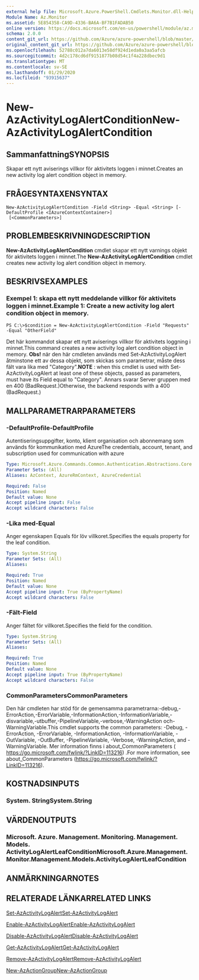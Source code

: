 ```yaml
---
external help file: Microsoft.Azure.PowerShell.Cmdlets.Monitor.dll-Help.xml
Module Name: Az.Monitor
ms.assetid: 5E854358-CA9D-4336-BA6A-BF7B1FADAB50
online version: https://docs.microsoft.com/en-us/powershell/module/az.monitor/new-azactivitylogalertcondition
schema: 2.0.0
content_git_url: https://github.com/Azure/azure-powershell/blob/master/src/Monitor/Monitor/help/New-AzActivityLogAlertCondition.md
original_content_git_url: https://github.com/Azure/azure-powershell/blob/master/src/Monitor/Monitor/help/New-AzActivityLogAlertCondition.md
ms.openlocfilehash: 52788c012a7da6013e58df924d1eda0a3aa5afcb
ms.sourcegitcommit: 4d2c178cd6df9151877b08d54c1f4a228dbec9d1
ms.translationtype: MT
ms.contentlocale: sv-SE
ms.lasthandoff: 01/29/2020
ms.locfileid: "93915637"
---
```

# <span data-ttu-id="e1929-101">New-AzActivityLogAlertCondition</span><span class="sxs-lookup"><span data-stu-id="e1929-101">New-AzActivityLogAlertCondition</span></span>

## <span data-ttu-id="e1929-102">Sammanfattning</span><span class="sxs-lookup"><span data-stu-id="e1929-102">SYNOPSIS</span></span>
<span data-ttu-id="e1929-103">Skapar ett nytt aviserings villkor för aktivitets loggen i minnet.</span><span class="sxs-lookup"><span data-stu-id="e1929-103">Creates an new activity log alert condition object in memory.</span></span>

## <span data-ttu-id="e1929-104">FRÅGESYNTAXEN</span><span class="sxs-lookup"><span data-stu-id="e1929-104">SYNTAX</span></span>

```
New-AzActivityLogAlertCondition -Field <String> -Equal <String> [-DefaultProfile <IAzureContextContainer>]
 [<CommonParameters>]
```

## <span data-ttu-id="e1929-105">PROBLEMBESKRIVNING</span><span class="sxs-lookup"><span data-stu-id="e1929-105">DESCRIPTION</span></span>
<span data-ttu-id="e1929-106">**New-AzActivityLogAlertCondition** cmdlet skapar ett nytt varnings objekt för aktivitets loggen i minnet.</span><span class="sxs-lookup"><span data-stu-id="e1929-106">The **New-AzActivityLogAlertCondition** cmdlet creates new activity log alert condition object in memory.</span></span>

## <span data-ttu-id="e1929-107">BESKRIVS</span><span class="sxs-lookup"><span data-stu-id="e1929-107">EXAMPLES</span></span>

### <span data-ttu-id="e1929-108">Exempel 1: skapa ett nytt meddelande villkor för aktivitets loggen i minnet.</span><span class="sxs-lookup"><span data-stu-id="e1929-108">Example 1: Create a new activity log alert condition object in memory.</span></span>
```
PS C:\>$condition = New-AzActivityLogAlertCondition -Field "Requests" -Equal "OtherField"
```

<span data-ttu-id="e1929-109">Det här kommandot skapar ett nytt aviserings villkor för aktivitets loggning i minnet.</span><span class="sxs-lookup"><span data-stu-id="e1929-109">This command creates a new activity log alert condition object in memory.</span></span>
<span data-ttu-id="e1929-110">**Obs!** när den här cmdleten används med Set-AzActivityLogAlert åtminstone ett av dessa objekt, som skickas som parametrar, måste dess fält vara lika med "Category".</span><span class="sxs-lookup"><span data-stu-id="e1929-110">**NOTE** : when this cmdlet is used with Set-AzActivityLogAlert at least one of these objects, passed as parameters, must have its Field equal to "Category".</span></span> <span data-ttu-id="e1929-111">Annars svarar Server gruppen med en 400 (BadRequest.)</span><span class="sxs-lookup"><span data-stu-id="e1929-111">Otherwise, the backend responds with a 400 (BadRequest.)</span></span>

## <span data-ttu-id="e1929-112">MALLPARAMETRAR</span><span class="sxs-lookup"><span data-stu-id="e1929-112">PARAMETERS</span></span>

### <span data-ttu-id="e1929-113">-DefaultProfile</span><span class="sxs-lookup"><span data-stu-id="e1929-113">-DefaultProfile</span></span>
<span data-ttu-id="e1929-114">Autentiseringsuppgifter, konto, klient organisation och abonnemang som används för kommunikation med Azure</span><span class="sxs-lookup"><span data-stu-id="e1929-114">The credentials, account, tenant, and subscription used for communication with azure</span></span>

```yaml
Type: Microsoft.Azure.Commands.Common.Authentication.Abstractions.Core.IAzureContextContainer
Parameter Sets: (All)
Aliases: AzContext, AzureRmContext, AzureCredential

Required: False
Position: Named
Default value: None
Accept pipeline input: False
Accept wildcard characters: False
```

### <span data-ttu-id="e1929-115">-Lika med</span><span class="sxs-lookup"><span data-stu-id="e1929-115">-Equal</span></span>
<span data-ttu-id="e1929-116">Anger egenskapen Equals för löv villkoret.</span><span class="sxs-lookup"><span data-stu-id="e1929-116">Specifies the equals property for the leaf condition.</span></span>

```yaml
Type: System.String
Parameter Sets: (All)
Aliases:

Required: True
Position: Named
Default value: None
Accept pipeline input: True (ByPropertyName)
Accept wildcard characters: False
```

### <span data-ttu-id="e1929-117">-Fält</span><span class="sxs-lookup"><span data-stu-id="e1929-117">-Field</span></span>
<span data-ttu-id="e1929-118">Anger fältet för villkoret.</span><span class="sxs-lookup"><span data-stu-id="e1929-118">Specifies the field for the condition.</span></span>

```yaml
Type: System.String
Parameter Sets: (All)
Aliases:

Required: True
Position: Named
Default value: None
Accept pipeline input: True (ByPropertyName)
Accept wildcard characters: False
```

### <span data-ttu-id="e1929-119">CommonParameters</span><span class="sxs-lookup"><span data-stu-id="e1929-119">CommonParameters</span></span>
<span data-ttu-id="e1929-120">Den här cmdleten har stöd för de gemensamma parametrarna:-debug,-ErrorAction,-ErrorVariable,-InformationAction,-InformationVariable,-disvariable,-utbuffer,-PipelineVariable,-verbose,-WarningAction och-WarningVariable.</span><span class="sxs-lookup"><span data-stu-id="e1929-120">This cmdlet supports the common parameters: -Debug, -ErrorAction, -ErrorVariable, -InformationAction, -InformationVariable, -OutVariable, -OutBuffer, -PipelineVariable, -Verbose, -WarningAction, and -WarningVariable.</span></span> <span data-ttu-id="e1929-121">Mer information finns i about_CommonParameters ( https://go.microsoft.com/fwlink/?LinkID=113216) .</span><span class="sxs-lookup"><span data-stu-id="e1929-121">For more information, see about_CommonParameters (https://go.microsoft.com/fwlink/?LinkID=113216).</span></span>

## <span data-ttu-id="e1929-122">KOSTNADS</span><span class="sxs-lookup"><span data-stu-id="e1929-122">INPUTS</span></span>

### <span data-ttu-id="e1929-123">System. String</span><span class="sxs-lookup"><span data-stu-id="e1929-123">System.String</span></span>

## <span data-ttu-id="e1929-124">VÄRDEN</span><span class="sxs-lookup"><span data-stu-id="e1929-124">OUTPUTS</span></span>

### <span data-ttu-id="e1929-125">Microsoft. Azure. Management. Monitoring. Management. Models. ActivityLogAlertLeafCondition</span><span class="sxs-lookup"><span data-stu-id="e1929-125">Microsoft.Azure.Management.Monitor.Management.Models.ActivityLogAlertLeafCondition</span></span>

## <span data-ttu-id="e1929-126">ANMÄRKNINGAR</span><span class="sxs-lookup"><span data-stu-id="e1929-126">NOTES</span></span>

## <span data-ttu-id="e1929-127">RELATERADE LÄNKAR</span><span class="sxs-lookup"><span data-stu-id="e1929-127">RELATED LINKS</span></span>

[<span data-ttu-id="e1929-128">Set-AzActivityLogAlert</span><span class="sxs-lookup"><span data-stu-id="e1929-128">Set-AzActivityLogAlert</span></span>](./Set-AzActivityLogAlert.md)

[<span data-ttu-id="e1929-129">Enable-AzActivityLogAlert</span><span class="sxs-lookup"><span data-stu-id="e1929-129">Enable-AzActivityLogAlert</span></span>](./Enable-AzActivityLogAlert.md)

[<span data-ttu-id="e1929-130">Disable-AzActivityLogAlert</span><span class="sxs-lookup"><span data-stu-id="e1929-130">Disable-AzActivityLogAlert</span></span>](./Disable-AzActivityLogAlert.md)

[<span data-ttu-id="e1929-131">Get-AzActivityLogAlert</span><span class="sxs-lookup"><span data-stu-id="e1929-131">Get-AzActivityLogAlert</span></span>](./Get-AzActivityLogAlert.md)

[<span data-ttu-id="e1929-132">Remove-AzActivityLogAlert</span><span class="sxs-lookup"><span data-stu-id="e1929-132">Remove-AzActivityLogAlert</span></span>](./Remove-AzActivityLogAlert.md)

[<span data-ttu-id="e1929-133">New-AzActionGroup</span><span class="sxs-lookup"><span data-stu-id="e1929-133">New-AzActionGroup</span></span>](./Get-AzActionGroup.md)
